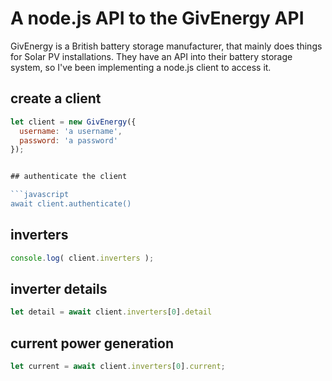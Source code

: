 # A node.js API to the GivEnergy API

GivEnergy is a British battery storage manufacturer, that mainly does things
for Solar PV installations. They have an API into their battery storage system,
so I've been implementing a node.js client to access it.


## create a client

```javascript
let client = new GivEnergy({
  username: 'a username',
  password: 'a password'
});


## authenticate the client

```javascript
await client.authenticate()
```

## inverters

```javascript
console.log( client.inverters );
```

## inverter details

```javascript
let detail = await client.inverters[0].detail
```

## current power generation

```javascript
let current = await client.inverters[0].current;
```
